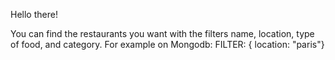 Hello there!

You can find the restaurants you want with the filters name, location, type of food, and category. For example on Mongodb:
FILTER: { location: "paris"}

